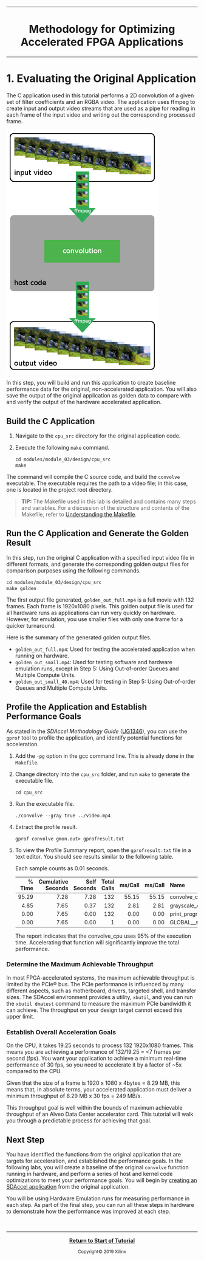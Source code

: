 <table>
 <tr>
 <td align="center"><h1>Methodology for Optimizing Accelerated FPGA Applications
 </td>
 </tr>
</table>

# 1. Evaluating the Original Application

The C application used in this tutorial performs a 2D convolution of a given set of filter coefficients and an RGBA video.
The application uses ffmpeg to create input and output video streams that are used as a pipe for reading in each frame of the input video and writing out the corresponding processed frame.

![](images/ffmpeg_usage.png)

In this step, you will build and run this application to create baseline performance data for the original, non-accelerated application. You will also save the output of the original application as golden data to compare with and verify the output of the hardware accelerated application.

## Build the C Application

1. Navigate to the `cpu_src` directory for the original application code.
2. Execute the following `make` command.

   ```
   cd modules/module_03/design/cpu_src
   make
   ```

The command will compile the C source code, and build the `convolve` executable. The executable requires the path to a video file; in this case, one is located in the project root directory.

>**TIP:** The Makefile used in this lab is detailed and contains many steps and variables. For a discussion of the structure and contents of the Makefile, refer to [Understanding the Makefile](./HowToRunTutorial.md).

## Run the C Application and Generate the Golden Result

In this step, run the original C application with a specified input video file in different formats, and generate the corresponding golden output files for comparison purposes using the following commands.

```
cd modules/module_03/design/cpu_src
make golden
```

The first output file generated, `golden_out_full.mp4` is a full movie with 132 frames. Each frame is 1920x1080 pixels. This golden output file is used for all hardware runs as applications can run very quickly on hardware. However, for emulation, you use smaller files with only one frame for a quicker turnaround.  

Here is the summary of the generated golden output files.

- `golden_out_full.mp4`: Used for testing the accelerated application when running on hardware.
- `golden_out_small.mp4`: Used for testing software and hardware emulation runs, except in Step 5: Using Out-of-order Queues and Multiple Compute Units.
- `golden_out_small_40.mp4`: Used for testing in Step 5: Using Out-of-order Queues and Multiple Compute Units.

## Profile the Application and Establish Performance Goals

As stated in the *SDAccel Methodology Guide* ([UG1346](https://www.xilinx.com/support/documentation/sw_manuals/xilinx2019_1/ug1346-sdaccel-methodology-guide.pdf)), you can use the `gprof` tool to profile the application, and identify potential functions for acceleration.

1. Add the `-pg` option in the gcc command line. This is already done in the `Makefile`.
2. Change directory into the `cpu_src` folder, and run `make` to generate the executable file.

   ```
   cd cpu_src
   ```

3. Run the executable file.

   ```
   ./convolve --gray true ../video.mp4
   ```

4. Extract the profile result.

   ```
   gprof convolve gmon.out> gprofresult.txt
   ```

5. To view the Profile Summary report, open the `gprofresult.txt` file in a text editor. You should see results similar to the following table.

   Each sample counts as 0.01 seconds.

   | % Time | Cumulative Seconds | Self Seconds | Total Calls  | ms/Call  | ms/Call  | Name                         |  
   |--------:|-----------:|----------:|----------:|----------:|----------:|:------------------------------|  
   | 95.29  |     7.28  |   7.28   |    132   |  55.15   |  55.15   | convolve_cpu                 |
   |  4.85  |     7.65  |   0.37   |    132   |   2.81   |   2.81   | grayscale_cpu                |
   |  0.00  |     7.65  |   0.00   |    132   |   0.00   |   0.00   | print_progress(int, int)     |
   |  0.00  |     7.65  |   0.00   |      1   |   0.00   |   0.00   | GLOBAL__sub_I_default_output |

   The report indicates that the convolve_cpu uses 95% of the execution time. Accelerating that function will significantly improve the total performance.

### Determine the Maximum Achievable Throughput

In most FPGA-accelerated systems, the maximum achievable throughput is limited by the PCIe® bus. The PCIe performance is influenced by many different aspects, such as motherboard, drivers, targeted shell, and transfer sizes. The SDAccel environment provides a utility, `xbutil`, and you can run the `xbutil dmatest` command to measure the maximum PCIe bandwidth it can achieve. The throughput on your design target cannot exceed this upper limit.

### Establish Overall Acceleration Goals

On the CPU, it takes 19.25 seconds to process 132 1920x1080 frames. This means you are achieving a performance of 132/19.25 = <7 frames per second (fps). You want your application to achieve a minimum real-time performance of 30 fps, so you need to accelerate it by a factor of ~5x compared to the CPU.

Given that the size of a frame is 1920 x 1080 x 4bytes = 8.29 MB, this means that, in absolute terms, your accelerated application must deliver a minimum throughput of 8.29 MB x 30 fps = 249 MB/s.

This throughput goal is well within the bounds of maximum achievable throughput of an Alveo Data Center accelerator card. This tutorial will walk you through a predictable process for achieving that goal.

## Next Step

You have identified the functions from the original application that are targets for acceleration, and established the performance goals. In the following labs, you will create a baseline of the original `convolve` function running in hardware, and perform a series of host and kernel code optimizations to meet your performance goals. You will begin by [creating an SDAccel application](./baseline.md) from the original application.

You will be using Hardware Emulation runs for measuring performance in each step. As part of the final step, you can run all these steps in hardware to demonstrate how the performance was improved at each step.

</br>
<hr/>
<p align="center"><b><a href="./README.md">Return to Start of Tutorial</a></b></p>

<p align="center"><sup>Copyright&copy; 2019 Xilinx</sup></p>
